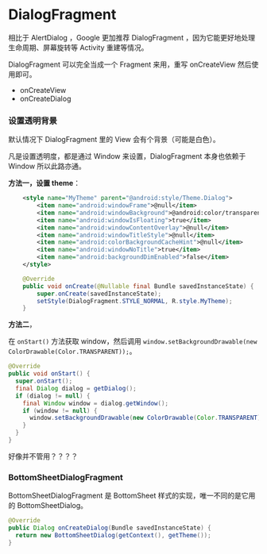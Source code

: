# DialogFragment



相比于 AlertDialog ，Google 更加推荐 DialogFragment ，因为它能更好地处理生命周期、屏幕旋转等 Activity 重建等情况。



DialogFragment 可以完全当成一个 Fragment 来用，重写 onCreateView 然后使用即可。





- onCreateView
- onCreateDialog



### 设置透明背景



默认情况下 DialogFragment 里的 View 会有个背景（可能是白色）。

凡是设置透明度，都是通过 Window 来设置，DialogFragment 本身也依赖于 Window 所以此路亦通。



**方法一，设置 theme**：

```xml
    <style name="MyTheme" parent="@android:style/Theme.Dialog">
        <item name="android:windowFrame">@null</item>
        <item name="android:windowBackground">@android:color/transparent</item>
        <item name="android:windowIsFloating">true</item>
        <item name="android:windowContentOverlay">@null</item>
        <item name="android:windowTitleStyle">@null</item>
        <item name="android:colorBackgroundCacheHint">@null</item>
        <item name="android:windowNoTitle">true</item>
        <item name="android:backgroundDimEnabled">false</item>
    </style>
```



```java
    @Override
    public void onCreate(@Nullable final Bundle savedInstanceState) {
        super.onCreate(savedInstanceState);
        setStyle(DialogFragment.STYLE_NORMAL, R.style.MyTheme);
    }
```



**方法二**，

在 `onStart()` 方法获取 window，然后调用 `window.setBackgroundDrawable(new ColorDrawable(Color.TRANSPARENT));`。

```java
@Override
public void onStart() {
  super.onStart();
  final Dialog dialog = getDialog();
  if (dialog != null) {
    final Window window = dialog.getWindow();
    if (window != null) {
      window.setBackgroundDrawable(new ColorDrawable(Color.TRANSPARENT));
    }
  }
}
```

好像并不管用？？？？



### BottomSheetDialogFragment



BottomSheetDialogFragment 是 BottomSheet 样式的实现，唯一不同的是它用的 BottomSheetDialog。

```java
@Override
public Dialog onCreateDialog(Bundle savedInstanceState) {
  return new BottomSheetDialog(getContext(), getTheme());
}
```

